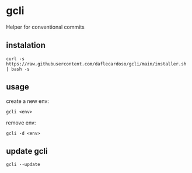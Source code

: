 # gcli
Helper for conventional commits

## instalation

```curl -s https://raw.githubusercontent.com/daflecardoso/gcli/main/installer.sh | bash -s```

## usage

create a new env:

```gcli <env>```

remove env:

```gcli -d <env>```

## update gcli

```gcli --update```

